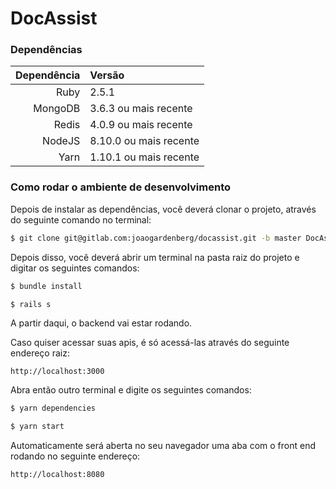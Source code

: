 # DocAssist

### Dependências
| Dependência | Versão                 |
| ----------: | :--------------------- |
|        Ruby | 2.5.1                  |
|     MongoDB | 3.6.3 ou mais recente  |
|       Redis | 4.0.9 ou mais recente  |
|      NodeJS | 8.10.0 ou mais recente |
|        Yarn | 1.10.1 ou mais recente |

### Como rodar o ambiente de desenvolvimento
Depois de instalar as dependências, você deverá clonar o projeto, através do seguinte comando no terminal:

```sh
$ git clone git@gitlab.com:joaogardenberg/docassist.git -b master DocAssist
```

Depois disso, você deverá abrir um terminal na pasta raiz do projeto e digitar os seguintes comandos:

```sh
$ bundle install
```

```sh
$ rails s
```

A partir daqui, o backend vai estar rodando.

Caso quiser acessar suas apis, é só acessá-las através do seguinte endereço raiz:

```
http://localhost:3000
```

Abra então outro terminal e digite os seguintes comandos:

```sh
$ yarn dependencies
```

```sh
$ yarn start
```

Automaticamente será aberta no seu navegador uma aba com o front end rodando no seguinte endereço:

```
http://localhost:8080
```
